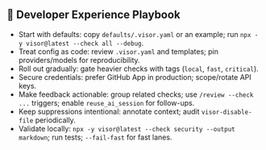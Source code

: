 ## 🧭 Developer Experience Playbook

- Start with defaults: copy `defaults/.visor.yaml` or an example; run `npx -y visor@latest --check all --debug`.
- Treat config as code: review `.visor.yaml` and templates; pin providers/models for reproducibility.
- Roll out gradually: gate heavier checks with tags (`local`, `fast`, `critical`).
- Secure credentials: prefer GitHub App in production; scope/rotate API keys.
- Make feedback actionable: group related checks; use `/review --check ...` triggers; enable `reuse_ai_session` for follow-ups.
- Keep suppressions intentional: annotate context; audit `visor-disable-file` periodically.
- Validate locally: `npx -y visor@latest --check security --output markdown`; run tests; `--fail-fast` for fast lanes.
